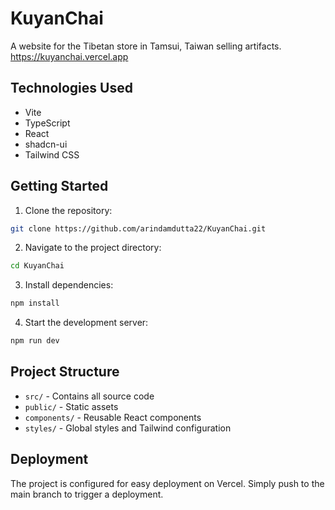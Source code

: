 # KuyanChai

A website for the Tibetan store in Tamsui, Taiwan selling artifacts.
https://kuyanchai.vercel.app

## Technologies Used

- Vite
- TypeScript
- React
- shadcn-ui
- Tailwind CSS

## Getting Started

1. Clone the repository:
```sh
git clone https://github.com/arindamdutta22/KuyanChai.git
```

2. Navigate to the project directory:
```sh
cd KuyanChai
```

3. Install dependencies:
```sh
npm install
```

4. Start the development server:
```sh
npm run dev
```

## Project Structure

- `src/` - Contains all source code
- `public/` - Static assets
- `components/` - Reusable React components
- `styles/` - Global styles and Tailwind configuration

## Deployment

The project is configured for easy deployment on Vercel. Simply push to the main branch to trigger a deployment.
